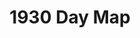 ---
layout: maps
title: "1930 Day Map"
gallery: true
map_url: assets/1930-map-day.jpg
year: "1930"
---